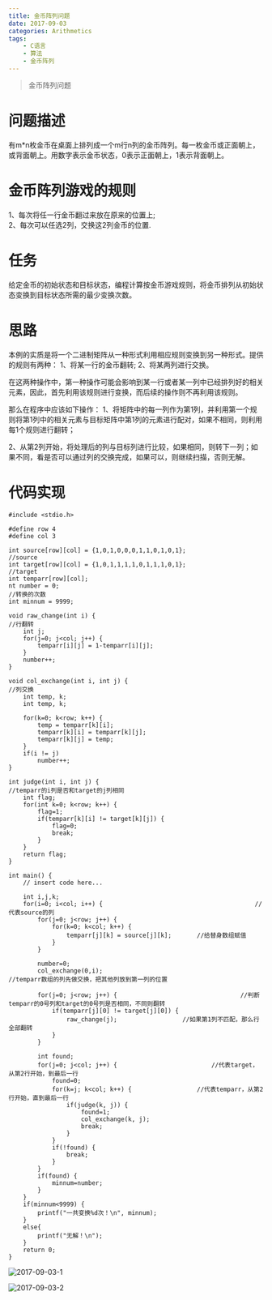 ```yaml
---
title: 金币阵列问题
date: 2017-09-03
categories: Arithmetics
tags:
    - C语言
    - 算法
    - 金币阵列
---
```


> 金币阵列问题

# 问题描述

有m*n枚金币在桌面上排列成一个m行n列的金币阵列。每一枚金币或正面朝上，或背面朝上。用数字表示金币状态，0表示正面朝上，1表示背面朝上。


# 金币阵列游戏的规则

1、每次将任一行金币翻过来放在原来的位置上;	
2、每次可以任选2列，交换这2列金币的位置.


# 任务

给定金币的初始状态和目标状态，编程计算按金币游戏规则，将金币排列从初始状态变换到目标状态所需的最少变换次数。


# 思路

本例的实质是将一个二进制矩阵从一种形式利用相应规则变换到另一种形式。提供的规则有两种： 
1、将某一行的金币翻转; 
2、将某两列进行交换。

在这两种操作中，第一种操作可能会影响到某一行或者某一列中已经排列好的相关元素，因此，首先利用该规则进行变换，而后续的操作则不再利用该规则。
    
那么在程序中应该如下操作：
1、将矩阵中的每一列作为第1列，并利用第一个规则将第1列中的相关元素与目标矩阵中第1列的元素进行配对，如果不相同，则利用每1个规则进行翻转；
    
2、从第2列开始，将处理后的列与目标列进行比较，如果相同，则转下一列；如果不同，看是否可以通过列的交换完成，如果可以，则继续扫描，否则无解。
    

# 代码实现
```
#include <stdio.h>

#define row 4
#define col 3

int source[row][col] = {1,0,1,0,0,0,1,1,0,1,0,1};                       //source
int target[row][col] = {1,0,1,1,1,1,0,1,1,1,0,1};                       //target
int temparr[row][col];
nt number = 0;                                                         //转换的次数
int minnum = 9999;

void raw_change(int i) {                                                //行翻转
    int j;
    for(j=0; j<col; j++) {
        temparr[i][j] = 1-temparr[i][j]; 
    }
    number++;
}

void col_exchange(int i, int j) {                                       //列交换
    int temp, k;
    int temp, k;
    		
    for(k=0; k<row; k++) {
        temp = temparr[k][i];
        temparr[k][i] = temparr[k][j];
        temparr[k][j] = temp;
    }
    if(i != j)
        number++;  
}

int judge(int i, int j) {                                               //temparr的i列是否和target的j列相同
    int flag;
    for(int k=0; k<row; k++) {
        flag=1;
        if(temparr[k][i] != target[k][j]) {
            flag=0;
            break;
        }
    }    
    return flag;
}

int main() {
    // insert code here...
    		
    int i,j,k;
    for(i=0; i<col; i++) {                                        	//代表source的列
        for(j=0; j<row; j++) {
            for(k=0; k<col; k++) {
                temparr[j][k] = source[j][k];  		//给替身数组赋值
            }
        }
        
        number=0;
        col_exchange(0,i);                                  	//temparr数组的列先做交换，把其他列放到第一列的位置
        
        for(j=0; j<row; j++) {                                	//判断temparr的0号列和target的0号列是否相同，不同则翻转
            if(temparr[j][0] != target[j][0]) {
                raw_change(j);            		//如果第1列不匹配，那么行全部翻转
            }
        }
        
        int found;
        for(j=0; j<col; j++) {                    		//代表target，从第2行开始，到最后一行
            found=0;
            for(k=j; k<col; k++) {             		//代表temparr，从第2行开始，直到最后一行
                if(judge(k, j)) {  
                    found=1;
                    col_exchange(k, j);
                    break;
                }
            }
            if(!found) {
                break;
            }
        }
        if(found) {
            minnum=number;
        }
    }
    if(minnum<9999) {
        printf("一共变换%d次！\n", minnum);
    }
    else{
        printf("无解！\n");
    }
    return 0;
}
```
![2017-09-03-1](http://ovefvi4g3.bkt.clouddn.com/2017-09-03-1-1.png)

![2017-09-03-2](http://ovefvi4g3.bkt.clouddn.com/2017-09-03-2-1.png)


